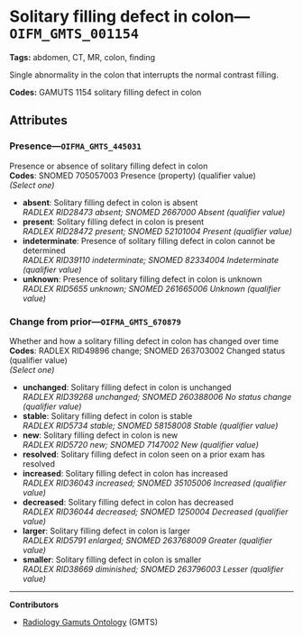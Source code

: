 # Solitary filling defect in colon—`OIFM_GMTS_001154`

**Tags:** abdomen, CT, MR, colon, finding

Single abnormality in the colon that interrupts the normal contrast filling.

**Codes:** GAMUTS 1154 solitary filling defect in colon

## Attributes

### Presence—`OIFMA_GMTS_445031`

Presence or absence of solitary filling defect in colon  
**Codes**: SNOMED 705057003 Presence (property) (qualifier value)  
*(Select one)*

- **absent**: Solitary filling defect in colon is absent  
_RADLEX RID28473 absent; SNOMED 2667000 Absent (qualifier value)_
- **present**: Solitary filling defect in colon is present  
_RADLEX RID28472 present; SNOMED 52101004 Present (qualifier value)_
- **indeterminate**: Presence of solitary filling defect in colon cannot be determined  
_RADLEX RID39110 indeterminate; SNOMED 82334004 Indeterminate (qualifier value)_
- **unknown**: Presence of solitary filling defect in colon is unknown  
_RADLEX RID5655 unknown; SNOMED 261665006 Unknown (qualifier value)_

### Change from prior—`OIFMA_GMTS_670879`

Whether and how a solitary filling defect in colon has changed over time  
**Codes**: RADLEX RID49896 change; SNOMED 263703002 Changed status (qualifier value)  
*(Select one)*

- **unchanged**: Solitary filling defect in colon is unchanged  
_RADLEX RID39268 unchanged; SNOMED 260388006 No status change (qualifier value)_
- **stable**: Solitary filling defect in colon is stable  
_RADLEX RID5734 stable; SNOMED 58158008 Stable (qualifier value)_
- **new**: Solitary filling defect in colon is new  
_RADLEX RID5720 new; SNOMED 7147002 New (qualifier value)_
- **resolved**: Solitary filling defect in colon seen on a prior exam has resolved  
- **increased**: Solitary filling defect in colon has increased  
_RADLEX RID36043 increased; SNOMED 35105006 Increased (qualifier value)_
- **decreased**: Solitary filling defect in colon has decreased  
_RADLEX RID36044 decreased; SNOMED 1250004 Decreased (qualifier value)_
- **larger**: Solitary filling defect in colon is larger  
_RADLEX RID5791 enlarged; SNOMED 263768009 Greater (qualifier value)_
- **smaller**: Solitary filling defect in colon is smaller  
_RADLEX RID38669 diminished; SNOMED 263796003 Lesser (qualifier value)_

---

**Contributors**

- [Radiology Gamuts Ontology](https://gamuts.net/) (GMTS)